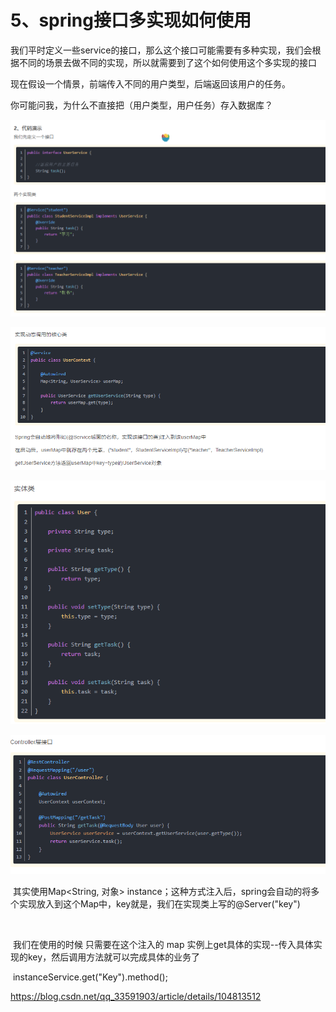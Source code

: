 # 5、spring接口多实现如何使用



​			我们平时定义一些service的接口，那么这个接口可能需要有多种实现，我们会根据不同的场景去做不同的实现，所以就需要到了这个如何使用这个多实现的接口





现在假设一个情景，前端传入不同的用户类型，后端返回该用户的任务。

你可能问我，为什么不直接把（用户类型，用户任务）存入数据库？

![1685012839252](../../../.vuepress/public/images/1685012839252.png)



![1685012881274](../../../.vuepress/public/images/1685012881274.png)



![1685012892775](../../../.vuepress/public/images/1685012892775.png)



![1685012914697](../../../.vuepress/public/images/1685012914697.png)





​		其实使用Map<String, 对象> instance；这种方式注入后，spring会自动的将多个实现放入到这个Map中，key就是，我们在实现类上写的@Server("key")

​	

​		我们在使用的时候 只需要在这个注入的 map 实例上get具体的实现--传入具体实现的key，然后调用方法就可以完成具体的业务了

​			instanceService.get("Key").method();

















https://blog.csdn.net/qq_33591903/article/details/104813512